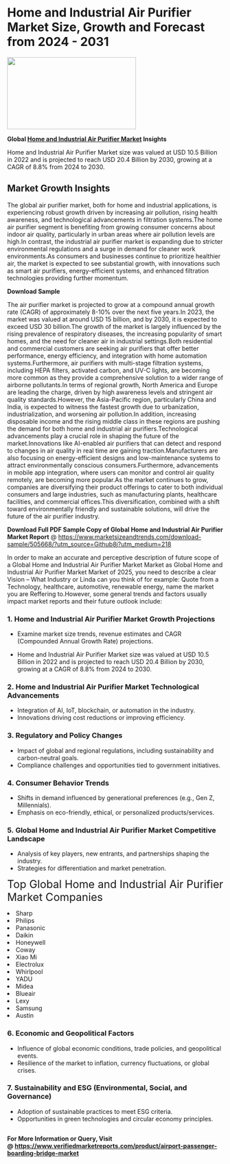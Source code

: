 <H1>Home and Industrial Air Purifier Market Size, Growth and Forecast from 2024 - 2031</H1><img class="aligncenter size-medium wp-image-584254" src="https://thirdeyenews.in/wp-content/uploads/2024/09/Global-Market-Research-300x168.jpeg" alt="" width="300" height="168" /><p><strong>Global&nbsp;<a href="https://www.marketsizeandtrends.com/download-sample/505668/?utm_source=Github8j?utm_medium=218">Home and Industrial Air Purifier Market</a> Insights</strong></p><p>Home and Industrial Air Purifier Market size was valued at USD 10.5 Billion in 2022 and is projected to reach USD 20.4 Billion by 2030, growing at a CAGR of 8.8% from 2024 to 2030.</p><p><h2>Market Growth Insights</h2> <p>The global air purifier market, both for home and industrial applications, is experiencing robust growth driven by increasing air pollution, rising health awareness, and technological advancements in filtration systems.The home air purifier segment is benefiting from growing consumer concerns about indoor air quality, particularly in urban areas where air pollution levels are high.In contrast, the industrial air purifier market is expanding due to stricter environmental regulations and a surge in demand for cleaner work environments.As consumers and businesses continue to prioritize healthier air, the market is expected to see substantial growth, with innovations such as smart air purifiers, energy-efficient systems, and enhanced filtration technologies providing further momentum.</p> <p><strong>Download Sample</strong></p> <p>The air purifier market is projected to grow at a compound annual growth rate (CAGR) of approximately 8-10% over the next five years.In 2023, the market was valued at around USD 15 billion, and by 2030, it is expected to exceed USD 30 billion.The growth of the market is largely influenced by the rising prevalence of respiratory diseases, the increasing popularity of smart homes, and the need for cleaner air in industrial settings.Both residential and commercial customers are seeking air purifiers that offer better performance, energy efficiency, and integration with home automation systems.Furthermore, air purifiers with multi-stage filtration systems, including HEPA filters, activated carbon, and UV-C lights, are becoming more common as they provide a comprehensive solution to a wider range of airborne pollutants.In terms of regional growth, North America and Europe are leading the charge, driven by high awareness levels and stringent air quality standards.However, the Asia-Pacific region, particularly China and India, is expected to witness the fastest growth due to urbanization, industrialization, and worsening air pollution.In addition, increasing disposable income and the rising middle class in these regions are pushing the demand for both home and industrial air purifiers.Technological advancements play a crucial role in shaping the future of the market.Innovations like AI-enabled air purifiers that can detect and respond to changes in air quality in real time are gaining traction.Manufacturers are also focusing on energy-efficient designs and low-maintenance systems to attract environmentally conscious consumers.Furthermore, advancements in mobile app integration, where users can monitor and control air quality remotely, are becoming more popular.As the market continues to grow, companies are diversifying their product offerings to cater to both individual consumers and large industries, such as manufacturing plants, healthcare facilities, and commercial offices.This diversification, combined with a shift toward environmentally friendly and sustainable solutions, will drive the future of the air purifier industry.<p><span class=""><strong>Download Full PDF Sample Copy of Global Home and Industrial Air Purifier Market Report</strong> @ <a href="https://www.marketsizeandtrends.com/download-sample/505668/?utm_source=Github8j?utm_medium=218" target="_blank">https://www.marketsizeandtrends.com/download-sample/505668/?utm_source=Github8j?utm_medium=218</a></span></p><p>In order to make an accurate and perceptive description of future scope of a Global&nbsp;Home and Industrial Air Purifier Market Market as Global&nbsp;Home and Industrial Air Purifier Market Market of 2025, you need to describe a clear Vision &ndash; What Industry or Linda can you think of for example: Quote from a Technology, healthcare, automotive, renewable energy, name the market you are Reffering to.However, some general trends and factors usually impact market reports and their future outlook include:</p><h3>1.&nbsp;<strong>Home and Industrial Air Purifier Market Growth Projections</strong></h3><ul><li>Examine market size trends, revenue estimates and CAGR (Compounded Annual Growth Rate) projections.</li><li><p>Home and Industrial Air Purifier Market size was valued at USD 10.5 Billion in 2022 and is projected to reach USD 20.4 Billion by 2030, growing at a CAGR of 8.8% from 2024 to 2030.</p></li></ul><h3>2.&nbsp;<strong>Home and Industrial Air Purifier Market Technological Advancements</strong></h3><ul><li>Integration of AI, IoT, blockchain, or automation in the industry.</li><li>Innovations driving cost reductions or improving efficiency.</li></ul><h3>3.&nbsp;<strong>Regulatory and Policy Changes</strong></h3><ul><li>Impact of global and regional regulations, including sustainability and carbon-neutral goals.</li><li>Compliance challenges and opportunities tied to government initiatives.</li></ul><h3>4.&nbsp;<strong>Consumer Behavior Trends</strong></h3><ul><li>Shifts in demand influenced by generational preferences (e.g., Gen Z, Millennials).</li><li>Emphasis on eco-friendly, ethical, or personalized products/services.</li></ul><h3>5.&nbsp;<strong>Global Home and Industrial Air Purifier Market Competitive Landscape</strong></h3><ul><li>Analysis of key players, new entrants, and partnerships shaping the industry.</li><li>Strategies for differentiation and market penetration.</li></ul><p data-pm-slice="1 1 []"><span style="color: inherit; font-family: inherit; font-size: 25px;">Top Global Home and Industrial Air Purifier Market Companies</span></p><div class="" data-test-id=""><p><li>Sharp</li><li> Philips</li><li> Panasonic</li><li> Daikin</li><li> Honeywell</li><li> Coway</li><li> Xiao Mi</li><li> Electrolux</li><li> Whirlpool</li><li> YADU</li><li> Midea</li><li> Blueair</li><li> Lexy</li><li> Samsung</li><li> Austin</li></p></div><h3>6.&nbsp;<strong>Economic and Geopolitical Factors</strong></h3><ul><li>Influence of global economic conditions, trade policies, and geopolitical events.</li><li>Resilience of the market to inflation, currency fluctuations, or global crises.</li></ul><h3>7.&nbsp;<strong>Sustainability and ESG (Environmental, Social, and Governance)</strong></h3><ul><li>Adoption of sustainable practices to meet ESG criteria.</li><li>Opportunities in green technologies and circular economy principles.</li></ul><h2><strong style="font-size: 14px;">For More Information or Query, Visit @&nbsp;</strong><a style="background-color: #ffffff; font-size: 14px;" href="https://www.marketsizeandtrends.com/report/home-and-industrial-air-purifier-market/" target="_blank">https://www.verifiedmarketreports.com/product/airport-passenger-boarding-bridge-market</a></h2>